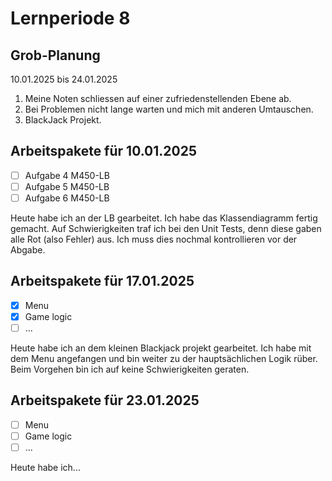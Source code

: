 # Lernperiode 8

## Grob-Planung

10.01.2025 bis 24.01.2025

1. Meine Noten schliessen auf einer zufriedenstellenden Ebene ab.
2. Bei Problemen nicht lange warten und mich mit anderen Umtauschen.
3. BlackJack Projekt.

## Arbeitspakete für 10.01.2025

- [ ] Aufgabe 4 M450-LB
- [ ] Aufgabe 5 M450-LB
- [ ] Aufgabe 6 M450-LB

Heute habe ich an der LB gearbeitet. Ich habe das Klassendiagramm fertig gemacht. Auf Schwierigkeiten traf ich bei den Unit Tests, denn diese gaben alle Rot (also Fehler) aus. Ich muss dies nochmal kontrollieren vor der Abgabe.

## Arbeitspakete für 17.01.2025

- [x] Menu
- [x] Game logic
- [ ] ...

Heute habe ich an dem kleinen Blackjack projekt gearbeitet. Ich habe mit dem Menu angefangen und bin weiter zu der hauptsächlichen Logik rüber. Beim Vorgehen bin ich auf keine Schwierigkeiten geraten.

## Arbeitspakete für 23.01.2025

- [ ] Menu
- [ ] Game logic
- [ ] ...

Heute habe ich...
